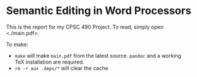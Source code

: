 # Semantic Editing in Word Processors

This is the report for my CPSC 490 Project. To read, simply open <./main.pdf>.

To make:

- `make` will make `main.pdf` from the latest source. `pandoc` and a working TeX installation are required.
- `rm -r aux .deps/*` will clear the cache

